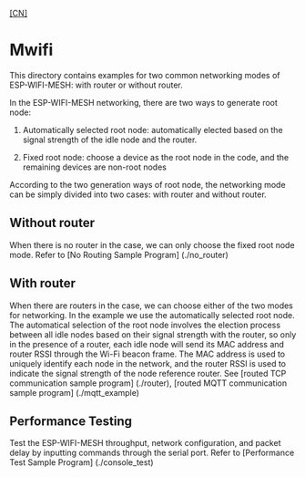 [[CN]](./README_cn.md)

# Mwifi

This directory contains examples for two common networking modes of
ESP-WIFI-MESH: with router or without router. 

In the ESP-WIFI-MESH networking, there are two ways to generate root
node: 

1. Automatically selected root node: automatically elected based on
   the signal strength of the idle node and the router. 

2. Fixed root node: choose a device as the root node in the code, and
   the remaining devices are non-root nodes 

According to the two generation ways of root node, the networking mode
can be simply divided into two cases: with router and without router. 

## Without router

When there is no router in the case, we can only choose the fixed root
node mode. Refer to [No Routing Sample Program] (./no_router) 

## With router

When there are routers in the case, we can choose either of the two
modes for networking. In the example we use the automatically selected
root node. The automatical selection of the root node involves the
election process between all idle nodes based on their signal strength
with the router, so only in the presence of a router, each idle node
will send its MAC address and router RSSI through the Wi-Fi beacon
frame. The MAC address is used to uniquely identify each node in the
network, and the router RSSI is used to indicate the signal strength
of the node reference router. See [routed TCP communication sample
program] (./router), [routed MQTT communication sample program]
(./mqtt_example) 

## Performance Testing

Test the ESP-WIFI-MESH throughput, network configuration, and packet
delay by inputting commands through the serial port. Refer to
[Performance Test Sample Program] (./console_test) 
